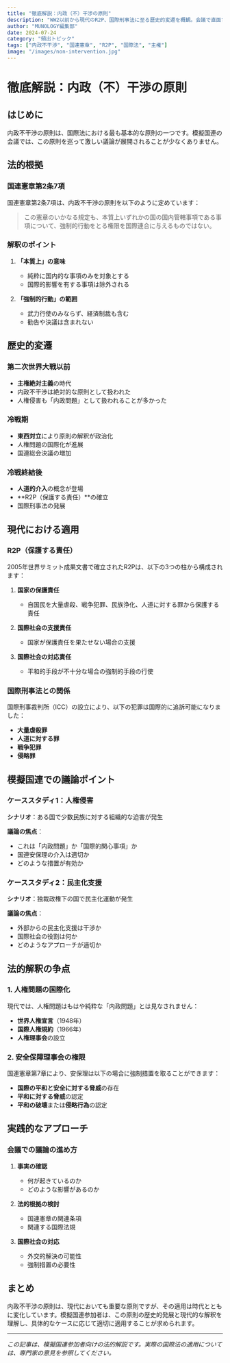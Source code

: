 ```yaml
---
title: "徹底解説：内政（不）干渉の原則"
description: "WW2以前から現代のR2P、国際刑事法に至る歴史的変遷を概観。会議で直面するケーススタディを豊富に盛り込む。"
author: "MUNOLOGY編集部"
date: 2024-07-24
category: "頻出トピック"
tags: ["内政不干渉", "国連憲章", "R2P", "国際法", "主権"]
image: "/images/non-intervention.jpg"
---
```


# 徹底解説：内政（不）干渉の原則

## はじめに

内政不干渉の原則は、国際法における最も基本的な原則の一つです。模擬国連の会議では、この原則を巡って激しい議論が展開されることが少なくありません。

## 法的根拠

### 国連憲章第2条7項

国連憲章第2条7項は、内政不干渉の原則を以下のように定めています：

> この憲章のいかなる規定も、本質上いずれかの国の国内管轄事項である事項について、強制的行動をとる権限を国際連合に与えるものではない。

### 解釈のポイント

1. **「本質上」の意味**
   - 純粋に国内的な事項のみを対象とする
   - 国際的影響を有する事項は除外される

2. **「強制的行動」の範囲**
   - 武力行使のみならず、経済制裁も含む
   - 勧告や決議は含まれない

## 歴史的変遷

### 第二次世界大戦以前

- **主権絶対主義**の時代
- 内政不干渉は絶対的な原則として扱われた
- 人権侵害も「内政問題」として扱われることが多かった

### 冷戦期

- **東西対立**により原則の解釈が政治化
- 人権問題の国際化が進展
- 国連総会決議の増加

### 冷戦終結後

- **人道的介入**の概念が登場
- **R2P（保護する責任）**の確立
- 国際刑事法の発展

## 現代における適用

### R2P（保護する責任）

2005年世界サミット成果文書で確立されたR2Pは、以下の3つの柱から構成されます：

1. **国家の保護責任**
   - 自国民を大量虐殺、戦争犯罪、民族浄化、人道に対する罪から保護する責任

2. **国際社会の支援責任**
   - 国家が保護責任を果たせない場合の支援

3. **国際社会の対応責任**
   - 平和的手段が不十分な場合の強制的手段の行使

### 国際刑事法との関係

国際刑事裁判所（ICC）の設立により、以下の犯罪は国際的に追訴可能になりました：

- **大量虐殺罪**
- **人道に対する罪**
- **戦争犯罪**
- **侵略罪**

## 模擬国連での議論ポイント

### ケーススタディ1：人権侵害

**シナリオ**：ある国で少数民族に対する組織的な迫害が発生

**議論の焦点**：
- これは「内政問題」か「国際的関心事項」か
- 国連安保理の介入は適切か
- どのような措置が有効か

### ケーススタディ2：民主化支援

**シナリオ**：独裁政権下の国で民主化運動が発生

**議論の焦点**：
- 外部からの民主化支援は干渉か
- 国際社会の役割は何か
- どのようなアプローチが適切か

## 法的解釈の争点

### 1. 人権問題の国際化

現代では、人権問題はもはや純粋な「内政問題」とは見なされません：

- **世界人権宣言**（1948年）
- **国際人権規約**（1966年）
- **人権理事会**の設立

### 2. 安全保障理事会の権限

国連憲章第7章により、安保理は以下の場合に強制措置を取ることができます：

- **国際の平和と安全に対する脅威**の存在
- **平和に対する脅威**の認定
- **平和の破壊**または**侵略行為**の認定

## 実践的なアプローチ

### 会議での議論の進め方

1. **事実の確認**
   - 何が起きているのか
   - どのような影響があるのか

2. **法的根拠の検討**
   - 国連憲章の関連条項
   - 関連する国際法規

3. **国際社会の対応**
   - 外交的解決の可能性
   - 強制措置の必要性

## まとめ

内政不干渉の原則は、現代においても重要な原則ですが、その適用は時代とともに変化しています。模擬国連参加者は、この原則の歴史的発展と現代的な解釈を理解し、具体的なケースに応じて適切に適用することが求められます。

---

*この記事は、模擬国連参加者向けの法的解説です。実際の国際法の適用については、専門家の意見を参照してください。* 